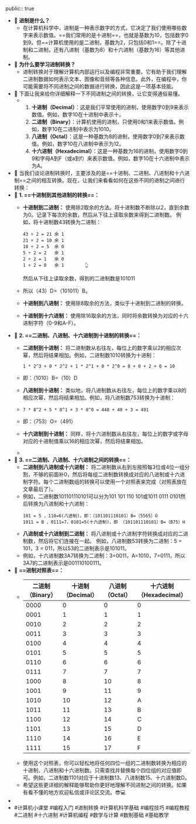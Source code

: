 public:: true

- 🔵 **进制是什么？**
	- 在计算机科学中，进制是一种表示数字的方式，它决定了我们使用哪些数字来表示数值。==我们常用的是十进制==，也就是基数为10，包括数字0到9。但==计算机使用的是二进制，基数为2，只包括0和1==。除了十进制和二进制，还有八进制（基数为8）和十六进制（基数为16）等其他进制。
- 🔵 **为什么要学习进制转换？**
	- 进制转换对于理解计算机内部运行以及编程非常重要。它有助于我们理解二进制数据如何表示文本、图像和音频等各种信息。此外，在编程中，你可能需要将不同进制之间的数据进行转换，因此这是一项基本技能。
- 🔵 下面让我来给你详细解释一下不同进制之间的转换，让它变得通俗易懂。
	- 1. **十进制（Decimal）**：这是我们平常使用的进制，使用数字0到9来表示数值。例如，数字10在十进制中表示十。
	  2. **二进制（Binary）**：计算机使用的进制，只使用0和1来表示数值。例如，数字10在二进制中表示为1010。
	  3. **八进制（Octal）**：这是一种基数为8的进制，使用数字0到7来表示数值。例如，数字10在八进制中表示为12。
	  4. **十六进制（Hexadecimal）**：这是一种基数为16的进制，使用数字0到9和字母A到F（或a到f）来表示数值。例如，数字10在十六进制中表示为A。
- 🔵 当我们谈论进制转换时，主要涉及的是==十进制、二进制、八进制和十六进制==之间的相互转换。现在，让我们来看看如何在这些不同的进制之间进行转换：
- 🔵 **1. ==十进制到其他进制的转换==：**
	- **十进制到二进制：** 使用除2取余的方法。将十进制数不断除以2，直到余数为0。记录下每次的余数，然后从下往上读取余数来得到二进制数。
	  例如，将十进制数43转换为二进制：
	  ```
	  43 ÷ 2 = 21 余 1
	  21 ÷ 2 = 10 余 1
	  10 ÷ 2 = 5  余 0
	  5 ÷ 2 = 2   余 1
	  2 ÷ 2 = 1   余 0
	  1 ÷ 2 = 0   余 1        👆
	  ```
	  
	  然后从下往上读取余数，得到的二进制数是101011
	- 所以（43）D=（101011）B。
	- **十进制到八进制：** 使用除8取余的方法，类似于十进制到二进制的转换。
	- **十进制到十六进制：** 使用除16取余的方法，同时将余数转换为对应的十六进制字符（0-9和A-F）。
- 🔵 **2. ==二进制、八进制、十六进制到十进制的转换==：**
	- **二进制到十进制：** 将二进制数从右往左，每位上的数字乘以2的相应次幂，然后将结果相加。例如，二进制数1010转换为十进制：
	  
	  ```
	  1 * 2^3 + 0 * 2^2 + 1 * 2^1 + 0 * 2^0 = 8 + 0 + 2 + 0 = 10
	  ```
	- 即：（1010）B=（10）D
	- **八进制到十进制：** 类似地，将八进制数从右往左，每位上的数字乘以8的相应次幂，然后将结果相加。例如，将八进制数753转换为十进制：
	- ```
	  7 * 8^2 + 5 * 8^1 + 3 * 8^0 = 448 + 40 + 3 = 491
	  ```
	- 即：（753）O=（491）
	- **十六进制到十进制：** 同样，将十六进制数从右往左，每位上的数字或字母对应的十进制值乘以16的相应次幂，然后将结果相加。
	-
- 🔵 **3. ==二进制、八进制、十六进制之间的转换==：**
	- **二进制到八进制或十六进制：** 将二进制数从右到左按照每3位或4位一组分割，不够的前面补0，然后将每组二进制数转换成对应的八进制或十六进制字符。每个二进制数组的转换可以使用一个对照表来完成（对照表放在文章最后了）。
	- 例如，二进制数101101110101可以分为101 101 110 101或1011 0111 0101然后转换为八进制和十六进制：
	  ```
	  101 = 5 ，110=6(八进制)，即：（101101110101）B=（5565）O
	  1011 = B ，0111=7，0101=5(十六进制)，即 （101101110101）B=（B75）H
	  ```
	- **八进制或十六进制到二进制：** 将八进制或十六进制字符转换成对应的二进制数，然后将它们连接在一起。
	  例如，八进制数53转换为二进制：5 = 101，3 = 011，所以53的二进制表示是101011。
	- 例如，十六进制数3A7转换为二进制：3=0011，A=1010，7=0111，所以3A7的二进制表示是001110100111。
- 🔵 **==进制对照表==：**
	- | 二进制（Binary） | 十进制（Decimal） | 八进制（Octal） | 十六进制（Hexadecimal） |
	  |------------------|--------------------|-----------------|--------------------------|
	  | 0000             | 0                  | 0               | 0                        |
	  | 0001             | 1                  | 1               | 1                        |
	  | 0010             | 2                  | 2               | 2                        |
	  | 0011             | 3                  | 3               | 3                        |
	  | 0100             | 4                  | 4               | 4                        |
	  | 0101             | 5                  | 5               | 5                        |
	  | 0110             | 6                  | 6               | 6                        |
	  | 0111             | 7                  | 7               | 7                        |
	  | 1000             | 8                  | 10              | 8                        |
	  | 1001             | 9                  | 11              | 9                        |
	  | 1010             | 10                 | 12              | A                        |
	  | 1011             | 11                 | 13              | B                        |
	  | 1100             | 12                 | 14              | C                        |
	  | 1101             | 13                 | 15              | D                        |
	  | 1110             | 14                 | 16              | E                        |
	  | 1111             | 15                 | 17              | F                        |
	- 使用这个对照表，你可以轻松地将任何四位一组的二进制数转换为相应的十进制、八进制和十六进制数。只需查找并替换每个四位组的对应值即可。例如，二进制数1101对应于十进制数13、八进制数15、十六进制数D。
	- 希望这些更详细的解释能够帮助你更好地理解不同进制之间的转换。如果有看不懂的地方欢迎私信或评论区交流。😎💻
-
- #计算机小课堂 #编程入门 #进制转换 #计算机科学基础 #编程技巧 #编程教程 #二进制 #十六进制 #计算机编程 #数学与计算 #数制基础 #基础教学